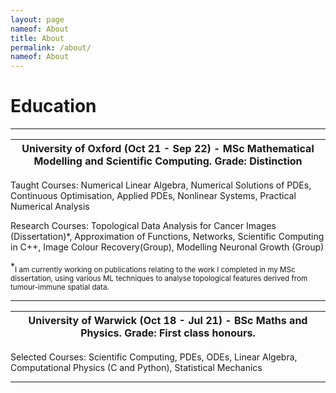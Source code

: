 ```yaml
---
layout: page
nameof: About
title: About
permalink: /about/
nameof: About
---
```

# Education

---

|**University of Oxford** (Oct 21 - Sep 22) - MSc Mathematical Modelling and Scientific Computing. Grade: Distinction|
|---|

Taught Courses: Numerical Linear Algebra, Numerical Solutions of PDEs, Continuous Optimisation, Applied PDEs, Nonlinear Systems, Practical Numerical Analysis

Research Courses: Topological Data Analysis for Cancer Images (Dissertation)*, Approximation of Functions, Networks, Scientific Computing in C++, Image Colour Recovery(Group), Modelling Neuronal Growth (Group)

*<sub>I am currently working on publications relating to the work I completed in my MSc dissertation, using various ML techniques to analyse topological features derived from tumour-immune spatial data.</sub>


---

|**University of Warwick** (Oct 18 - Jul 21) - BSc Maths and Physics. Grade: First class honours.|
|---|

Selected Courses: Scientific Computing, PDEs, ODEs, Linear Algebra, Computational Physics (C and Python), Statistical Mechanics

---